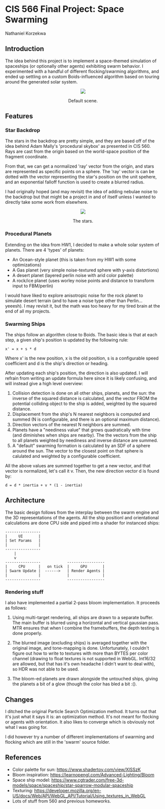 # CIS 566 Final Project: Space Swarming
Nathaniel Korzekwa

## Introduction
The idea behind this project is to implement a space-themed simulation of
spaceships (or optionally other agents) exhibiting swarm behavior. I
experimented with a handful of different flocking/swarming algorithms, and ended
up settling on a custom Boids-influenced algorithm based on touring around the
generated solar system.

<p align="center">
  <img src="https://user-images.githubusercontent.com/6472567/145521127-db6b299d-b546-48be-b97d-6eae4f3409f8.png">
</p>
<p align="center">Default scene.</p>

## Features
### Star Backdrop
The stars in the backdrop are pretty simple, and they are based off of the idea
behind Adam Mally's 'procedural skybox' as presented in CIS 560. Rays are cast
from the origin based on the world-space position of the fragment coordinate.

From that, we can get a normalized 'ray' vector from the origin, and stars are
represented as specific points on a sphere. The 'ray' vector is can be dotted
with the vector representing the star's position on the unit spehere, and an
exponential falloff function is used to create a blurred radius.

I had originally hoped (and may revisit) the idea of adding nebulae noise to the
backdrop but that might be a project in and of itself unless I wanted to directly
take some work from elsewhere.

<p align="center">
  <img src="https://user-images.githubusercontent.com/6472567/145521125-67c28125-4e68-40f4-9306-cf2e624e808e.png">
</p>
<p align="center">The stars.</p>

### Procedural Planets
Extending on the idea from HW1, I decided to make a whole solar system of
planets. There are 4 'types' of planets:
- An Ocean-style planet (this is taken from my HW1 with some optimizations)
- A Gas planet (very simple noise-textured sphere with y-axis distortions)
- A desert planet (layered perlin noise with arid color palette)
- A rock/ice planet (uses worley noise points and distance to transform input
to FBM/perlin)

I would have liked to explore anisotropic noise for the rock planet to simulate
desert terrain (and to have a noise type other than Perlin... yeeesh). I may
revisit it, but the math was too heavy for my tired brain at the end of all my
projects.

### Swarming Ships
The ships follow an algorithm close to Boids. The basic idea is that at each
step, a given ship's position is updated by the following rule:

    x' = x + s * d

Where x' is the new position, x is the old position, s is a configurable speed
coefficient and d is the ship's direction or heading.

After updating each ship's position, the direction is also updated. I will
refrain from writing an update formula here since it is likely confusing, and
will instead give a high level overview:

1. Collision detection is done on all other ships, planets, and the sun: the
inverse of the squared distance is calculated, and the vector FROM the potential
colliding object to the ship is added, weighted by the squared distance.
2. Displacement from the ship's N nearest neighbors is computed and summed (N is
configurable, and there is an optional maximum distance).
3. Direction vectors of the nearest N neighbors are summed.
4. Planets have a "neediness value" that grows quadratically with time 
(and diminishes when ships are nearby). The the vectors from the ship to all
planets weighted by neediness and inverse distance are summed.
5. A "default" swarming formation is calculated by an SDF of a sphere
around the sun. The vector to the closest point on that sphere is calulated
and weighted by a configurable coefficient.

All the above values are summed together to get a new vector, and that vector is
normalized, let's call it v. Then, the new direction vector d is found by:

    d = d * inertia + v * (1 - inertia)


## Architecture
The basic design follows from the interplay between the swarm engine and the
3D representations of the agents. All the ship positionl and orientational
calculations are done CPU side and piped into a shader for instanced ships:

    ----------------
    |     UI       |
    | Set Params   |
    |              |
    ----------------
        |
        v
    ----------------            -----------------
    |     CPU      |   on tick  |     GPU       |
    | Swarm Update |  ------>   | Render Agents |
    |              |            |               |
    ----------------            -----------------

### Rendering stuff
I also have implemented a partial 2-pass bloom implementation. It proceeds as
follows:

1. Using multi-target rendering, all ships are drawn to a separate buffer. The
main buffer is blurred using a horizontal and vertical gaussian pass. MTR ensures
that when I combine the framebuffers, the depth testing is done properly.

2. The blurred image (excluding ships) is averaged together with the original
image, and tone-mapping is done. Unfortunately, I couldn't figure out how to
write to textures with more than BYTES per color channel (drawing to float
textures is not supported in WebGL. Int16/32 are allowed, but that has it's own
headache I didn't want to deal with), so HDR was not able to be used.

3. The bloom-ed planets are drawn alongside the untouched ships, giving the
planets a bit of a glow (though the color has bled a bit :().

## Changes
I ditched the original Particle Search Optimization method. It turns out that
it's just what it says it is: an optimization method. It's not meant for flocking
or agents with orientation. It also likes to converge which is obviously not
what I was going for.

I did however try a number of different implementations of swarming and flocking
which are still in the 'swarm' source folder.

## References
- Color palette for sun: https://www.shadertoy.com/view/XlSSzK
- Bloom inspiration: https://learnopengl.com/Advanced-Lighting/Bloom
- Space ship model: https://www.cgtrader.com/free-3d-models/space/spaceship/star-sparrow-modular-spaceship
- Texturing: https://developer.mozilla.org/en-US/docs/Web/API/WebGL_API/Tutorial/Using_textures_in_WebGL
- Lots of stuff from 560 and previous homeworks.
